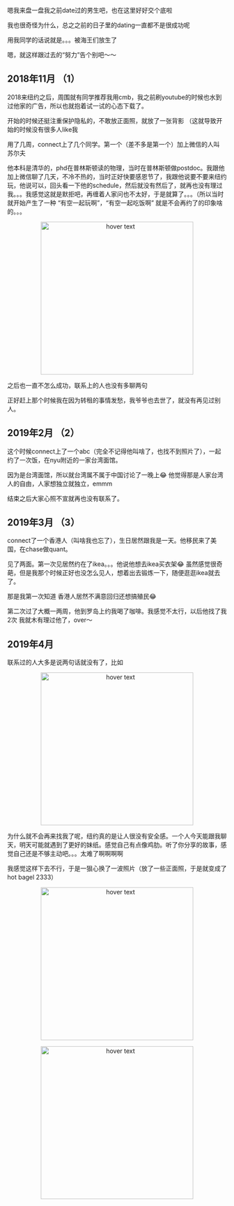 
嗯我来盘一盘我之前date过的男生吧，也在这里好好交个底啦

我也很奇怪为什么，总之之前的日子里的dating一直都不是很成功呢

用我同学的话说就是。。。被海王们放生了

嗯，就这样跟过去的“努力”告个别吧～～


## 2018年11月 （1）

2018来纽约之后，周围就有同学推荐我用cmb，我之前刷youtube的时候也水到过他家的广告，所以也就抱着试一试的心态下载了。

开始的时候还挺注重保护隐私的，不敢放正面照，就放了一张背影 （这就导致开始的时候没有很多人like我

用了几周，connect上了几个同学。第一个（差不多是第一个）加上微信的人叫 苏尔夫

他本科是清华的，phd在普林斯顿读的物理，当时在普林斯顿做postdoc。我跟他加上微信聊了几天，不冷不热的，当时正好快要感恩节了，我跟他说要不要来纽约玩，他说可以，回头看一下他的schedule，然后就没有然后了，就再也没有理过我。。。我感觉这就是默拒吧，再缠着人家问也不太好，于是就算了。。。（所以当时就开始产生了一种 “有空一起玩啊”，“有空一起吃饭啊” 就是不会再约了的印象啥的。。。

<p align="center">
  <img src="https://github.com/nekohanatoramen/stories/blob/main/photos/IMG_3412.jpeg" width="350" title="hover text">
</p>

之后也一直不怎么成功，联系上的人也没有多聊两句

正好赶上那个时候我在因为转租的事情发愁，我爷爷也去世了，就没有再见过别人。

## 2019年2月 （2）

这个时候connect上了一个abc（完全不记得他叫啥了，也找不到照片了），一起约了一次饭，在nyu附近的一家台湾面馆。

因为是台湾面馆，所以就台湾属不属于中国讨论了一晚上😂 他觉得那是人家台湾人的自由，人家想独立就独立，emmm

结束之后大家心照不宣就再也没有联系了。

## 2019年3月 （3）

connect了一个香港人（叫啥我也忘了），生日居然跟我是一天。他移民来了美国，在chase做quant。

见了两面。第一次见居然约在了ikea。。。他说他想去ikea买衣架😂 虽然感觉很奇葩，但是我那个时候正好也没怎么见人，想着出去锻炼一下，随便逛逛ikea就去了。

那是我第一次知道 香港人居然不满意回归还想搞殖民😂

第二次过了大概一两周，他到罗岛上约我喝了咖啡。我感觉不太行，以后他找了我2次 我就木有理过他了，over～

## 2019年4月 

联系过的人大多是说两句话就没有了，比如

<p align="center">
  <img src="https://github.com/nekohanatoramen/stories/blob/main/photos/IMG_3414.jpeg" width="350" title="hover text">
</p>

为什么就不会再来找我了呢，纽约真的是让人很没有安全感。一个人今天能跟我聊天，明天可能就遇到了更好的妹纸。感觉自己有点像鸡肋。听了你分享的故事，感觉自己还是不够主动吧。。。太难了啊啊啊啊

我感觉这样下去不行，于是一狠心换了一波照片（放了一些正面照，于是就变成了hot bagel 2333）



<p align="center">
  <img src="https://github.com/nekohanatoramen/stories/blob/main/photos/IMG_3415.jpeg" width="350" title="hover text">
</p>




<p align="center">
  <img src="https://github.com/nekohanatoramen/stories/blob/main/photos/IMG_3415.jpeg" width="350" title="hover text">
</p>
